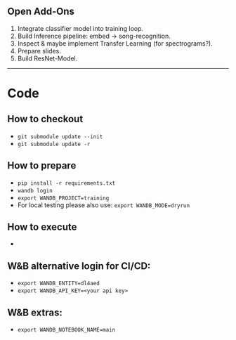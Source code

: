 ## Open Add-Ons

1. Integrate classifier model into training loop.
2. Build Inference pipeline: embed -> song-recognition.
3. Inspect & maybe implement Transfer Learning (for spectrograms?).
4. Prepare slides.
5. Build ResNet-Model.

----

# Code

## How to checkout
* ```git submodule update --init```
* ```git submodule update -r```

## How to prepare
* ```pip install -r requirements.txt```
* ```wandb login```
* ```export WANDB_PROJECT=training```
* For local testing please also use:
 ```export WANDB_MODE=dryrun```
 
## How to execute
* 

## W&B alternative login for CI/CD:
* ```export WANDB_ENTITY=dl4aed```
* ```export WANDB_API_KEY=<your api key>```

## W&B extras:
* ```export WANDB_NOTEBOOK_NAME=main```
